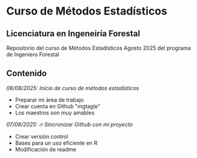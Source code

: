 # Curso de Métodos Estadísticos
## Licenciatura en Ingeneiría Forestal

Repositorio del curso de Métodos Estadísticos Agosto 2025 del programa de Ingeniero Forestal

## Contenido

*06/08/2025: Inicio de curso de métodos estadísticos*
  + Preparar mi área de trabajo
  + Crear cuenta en Github "mgtagle"
  + Los maestros son muy amables

*07/08/2025: :fire: Sincronizar Github con mi proyecto*
  + Crear versión control
  + Bases para un uso eficiente en R
  + Modificación de readme
  